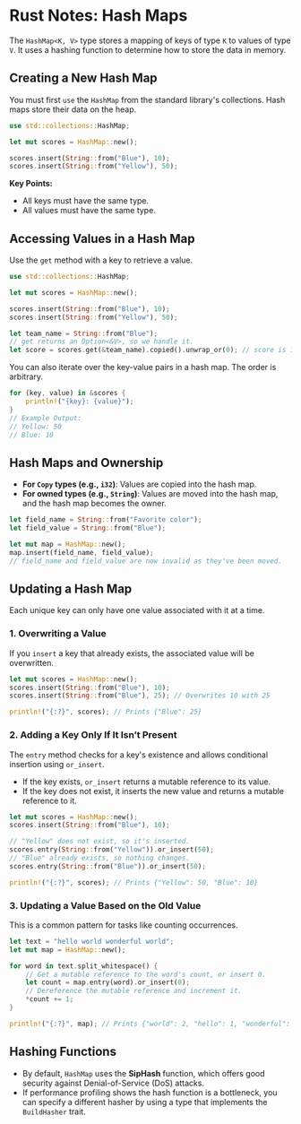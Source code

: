 # Rust Notes: Hash Maps

The `HashMap<K, V>` type stores a mapping of keys of type `K` to values of type `V`. It uses a hashing function to determine how to store the data in memory.

## Creating a New Hash Map

You must first `use` the `HashMap` from the standard library's collections. Hash maps store their data on the heap.

```rust
use std::collections::HashMap;

let mut scores = HashMap::new();

scores.insert(String::from("Blue"), 10);
scores.insert(String::from("Yellow"), 50);
```

**Key Points:**

  * All keys must have the same type.
  * All values must have the same type.

## Accessing Values in a Hash Map

Use the `get` method with a key to retrieve a value.

```rust
use std::collections::HashMap;

let mut scores = HashMap::new();

scores.insert(String::from("Blue"), 10);
scores.insert(String::from("Yellow"), 50);

let team_name = String::from("Blue");
// get returns an Option<&V>, so we handle it.
let score = scores.get(&team_name).copied().unwrap_or(0); // score is 10
```

You can also iterate over the key-value pairs in a hash map. The order is arbitrary.

```rust
for (key, value) in &scores {
    println!("{key}: {value}");
}
// Example Output:
// Yellow: 50
// Blue: 10
```

## Hash Maps and Ownership

  * **For `Copy` types (e.g., `i32`)**: Values are copied into the hash map.
  * **For owned types (e.g., `String`)**: Values are moved into the hash map, and the hash map becomes the owner.

<!-- end list -->

```rust
let field_name = String::from("Favorite color");
let field_value = String::from("Blue");

let mut map = HashMap::new();
map.insert(field_name, field_value);
// field_name and field_value are now invalid as they've been moved.
```

## Updating a Hash Map

Each unique key can only have one value associated with it at a time.

### 1\. Overwriting a Value

If you `insert` a key that already exists, the associated value will be overwritten.

```rust
let mut scores = HashMap::new();
scores.insert(String::from("Blue"), 10);
scores.insert(String::from("Blue"), 25); // Overwrites 10 with 25

println!("{:?}", scores); // Prints {"Blue": 25}
```

### 2\. Adding a Key Only If It Isn’t Present

The `entry` method checks for a key's existence and allows conditional insertion using `or_insert`.

  * If the key exists, `or_insert` returns a mutable reference to its value.
  * If the key does not exist, it inserts the new value and returns a mutable reference to it.

<!-- end list -->

```rust
let mut scores = HashMap::new();
scores.insert(String::from("Blue"), 10);

// "Yellow" does not exist, so it's inserted.
scores.entry(String::from("Yellow")).or_insert(50);
// "Blue" already exists, so nothing changes.
scores.entry(String::from("Blue")).or_insert(50);

println!("{:?}", scores); // Prints {"Yellow": 50, "Blue": 10}
```

### 3\. Updating a Value Based on the Old Value

This is a common pattern for tasks like counting occurrences.

```rust
let text = "hello world wonderful world";
let mut map = HashMap::new();

for word in text.split_whitespace() {
    // Get a mutable reference to the word's count, or insert 0.
    let count = map.entry(word).or_insert(0);
    // Dereference the mutable reference and increment it.
    *count += 1;
}

println!("{:?}", map); // Prints {"world": 2, "hello": 1, "wonderful": 1}
```

## Hashing Functions

  * By default, `HashMap` uses the **SipHash** function, which offers good security against Denial-of-Service (DoS) attacks.
  * If performance profiling shows the hash function is a bottleneck, you can specify a different hasher by using a type that implements the `BuildHasher` trait.